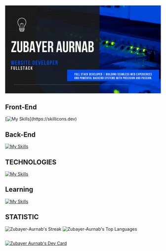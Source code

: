 
![alt](./assects/git_banner.gif)
## Front-End
[![My Skills](https://skillicons.dev/icons?i=next,react,js,ts,html,tailwind,css,)](https://skillicons.dev)
## Back-End
[![My Skills](https://skillicons.dev/icons?i=python,flask,nodejs,express,mongodb,php,laravel,mysql)](https://skillicons.dev)

##  TECHNOLOGIES 
[![My Skills](https://skillicons.dev/icons?i=firebase,git,github,vercel,netlify,vscode,npm,yarn)](https://skillicons.dev)

##  Learning 
[![My Skills](https://skillicons.dev/icons?i=azure,digitalocean)](https://skillicons.dev)

## STATISTIC

![Zubayer-Aurnab's Streak](https://github-readme-streak-stats.herokuapp.com/?user=Zubayer-Aurnab&theme=ayu-mirage&hide_border=true)
![Zubayer-Aurnab's Top Languages](https://github-readme-stats.vercel.app/api/top-langs/?username=Zubayer-Aurnab&theme=onedark&show_icons=true&hide_border=true&layout=compact)
##
<a href="https://app.daily.dev/zubayeraurnab"><img src="https://api.daily.dev/devcards/v2/fSjzBMrOH6KA72vHInPhQ.png?type=wide&r=kqc" width="652" alt="Zubayer Aurnab's Dev Card"/></a>
 
